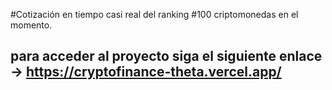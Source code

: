 #Cotización en tiempo casi real del ranking #100 criptomonedas en el momento.

## para acceder al proyecto siga el siguiente enlace -> https://cryptofinance-theta.vercel.app/
